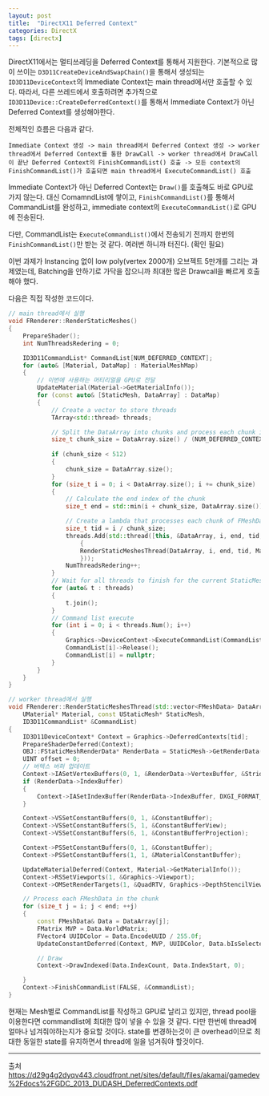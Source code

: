 ```yaml
---
layout: post
title:  "DirectX11 Deferred Context"
categories: DirectX
tags: [directx]
---
```

DirectX11에서는 멀티쓰레딩을 Deferred Context를 통해서 지원한다. 기본적으로 많이 쓰이는 `D3D11CreateDeviceAndSwapChain()`을 통해서 생성되는 `ID3D11DeviceContext`의 Immediate Context는 main thread에서만 호출할 수 있다. 따라서, 다른 쓰레드에서 호출하려면 추가적으로 `ID3D11Device::CreateDeferredContext()`를 통해서 Immediate Context가 아닌 Deferred Context를 생성해야한다.

전체적인 흐름은 다음과 같다.

```
Immediate Context 생성 -> main thread에서 Deferred Context 생성 -> worker thread에서 Deferred Context를 통한 DrawCall -> worker thread에서 DrawCall이 끝난 Deferred Context의 FinishCommandList() 호출 -> 모든 context의 FinishCommandList()가 호출되면 main thread에서 ExecuteCommandList() 호출
```

Immediate Context가 아닌 Deferred Context는 `Draw()`를 호출해도 바로 GPU로 가지 않는다. 대신 ComamndList에 쌓이고, `FinishCommandList()`를 통해서 CommandList를 완성하고, immediate context의 `ExecuteCommandList()`로 GPU에 전송된다.

다만, CommandList는 `ExecuteCommandList()`에서 전송되기 전까지 한번의 `FinishCommandList()`만 받는 것 같다. 여러번 하니까 터진다. (확인 필요)

이번 과제가 Instancing 없이 low poly(vertex 2000개) 오브젝트 5만개를 그리는 과제였는데, Batching을 안하기로 가닥을 잡으니까 최대한 많은 Drawcall을 빠르게 호출해야 했다.

다음은 직접 작성한 코드이다.

```cpp
// main thread에서 실행
void FRenderer::RenderStaticMeshes()
{
    PrepareShader();
    int NumThreadsRedering = 0;

    ID3D11CommandList* CommandList[NUM_DEFERRED_CONTEXT];
    for (auto& [Material, DataMap] : MaterialMeshMap)
    {
        // 이번에 사용하는 머티리얼을 GPU로 전달
        UpdateMaterial(Material->GetMaterialInfo());
        for (const auto& [StaticMesh, DataArray] : DataMap)
        {
            // Create a vector to store threads
            TArray<std::thread> threads;

            // Split the DataArray into chunks and process each chunk in a separate thread
            size_t chunk_size = DataArray.size() / (NUM_DEFERRED_CONTEXT-1);  // Divide by number of hardware threads
            
            if (chunk_size < 512)
            {
                chunk_size = DataArray.size();
            }
            for (size_t i = 0; i < DataArray.size(); i += chunk_size)
            {
                // Calculate the end index of the chunk
                size_t end = std::min(i + chunk_size, DataArray.size());

                // Create a lambda that processes each chunk of FMeshData
                size_t tid = i / chunk_size;
                threads.Add(std::thread([this, &DataArray, i, end, tid, Material, StaticMesh, &CommandList]()
                    {
                    RenderStaticMeshesThread(DataArray, i, end, tid, Material, StaticMesh, std::ref(CommandList[tid]));
                    }));
                NumThreadsRedering++;
            }
            // Wait for all threads to finish for the current StaticMesh
            for (auto& t : threads)
            {
                t.join();
            }
            // Command list execute
            for (int i = 0; i < threads.Num(); i++)
            {
                Graphics->DeviceContext->ExecuteCommandList(CommandList[i], true);
                CommandList[i]->Release();
                CommandList[i] = nullptr;
            }
        }
    }
}

// worker thread에서 실행
void FRenderer::RenderStaticMeshesThread(std::vector<FMeshData> DataArray, size_t i, size_t end, size_t tid,
    UMaterial* Material, const UStaticMesh* StaticMesh, 
    ID3D11CommandList* &CommandList)
{
    ID3D11DeviceContext* Context = Graphics->DeferredContexts[tid];
    PrepareShaderDeferred(Context);
    OBJ::FStaticMeshRenderData* RenderData = StaticMesh->GetRenderData();
    UINT offset = 0;
    // 버텍스 버퍼 업데이트
    Context->IASetVertexBuffers(0, 1, &RenderData->VertexBuffer, &Stride, &offset);
    if (RenderData->IndexBuffer)
    {
        Context->IASetIndexBuffer(RenderData->IndexBuffer, DXGI_FORMAT_R32_UINT, 0);
    }

    Context->VSSetConstantBuffers(0, 1, &ConstantBuffer);
    Context->VSSetConstantBuffers(5, 1, &ConstantBufferView);
    Context->VSSetConstantBuffers(6, 1, &ConstantBufferProjection);

    Context->PSSetConstantBuffers(0, 1, &ConstantBuffer);
    Context->PSSetConstantBuffers(1, 1, &MaterialConstantBuffer);

    UpdateMaterialDeferred(Context, Material->GetMaterialInfo());
    Context->RSSetViewports(1, &Graphics->Viewport);
    Context->OMSetRenderTargets(1, &QuadRTV, Graphics->DepthStencilView);

    // Process each FMeshData in the chunk
    for (size_t j = i; j < end; ++j)
    {
        const FMeshData& Data = DataArray[j];
        FMatrix MVP = Data.WorldMatrix;
        FVector4 UUIDColor = Data.EncodeUUID / 255.0f;
        UpdateConstantDeferred(Context, MVP, UUIDColor, Data.bIsSelected);

        // Draw
        Context->DrawIndexed(Data.IndexCount, Data.IndexStart, 0);

    }
    Context->FinishCommandList(FALSE, &CommandList);
}
```

현재는 Mesh별로 CommandList를 작성하고 GPU로 날리고 있지만, thread pool을 이용한다면 commandlist에 최대한 많이 넣을 수 있을 것 같다. 다만 한번에 thread에 얼마나 넘겨줘야하는지가 중요할 것이다. state를 변경하는것이 큰 overhead이므로 최대한 동일한 state를 유지하면서 thread에 일을 넘겨줘야 할것이다. 


---
출처
<https://d29g4g2dyqv443.cloudfront.net/sites/default/files/akamai/gamedev%2Fdocs%2FGDC_2013_DUDASH_DeferredContexts.pdf>